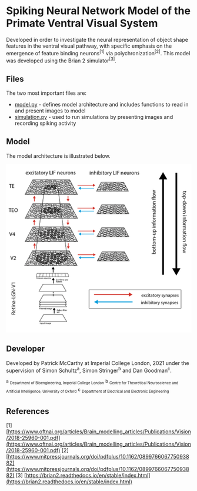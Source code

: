 # Spiking Neural Network Model of the Primate Ventral Visual System

Developed in order to investigate the neural representation of object shape features in the ventral visual pathway, with specific emphasis on the emergence of feature binding neurons<sup>[1]</sup> via polychronization<sup>[2]</sup>. This model was developed using the Brian 2 simulator<sup>[3]</sup>.

## Files

The two most important files are:

* [model.py](https://github.com/patmccarthy1/spiking-PVVS-model/blob/master/model.py) - defines model architecture and includes functions to read in and present images to model
* [simulation.py](https://github.com/patmccarthy1/spiking-PVVS-model/blob/master/simulation.py) - used to run simulations by presenting images and recording spiking activity


## Model
The model architecture is illustrated below.

![diagram of model architecture](https://github.com/patmccarthy1/spiking-PVVS-model/blob/master/architecture.png)

## Developer
Developed by Patrick McCarthy at Imperial College London, 2021 under the supervision of Simon Schultz<sup>a</sup>, Simon Stringer<sup>b</sup> and Dan Goodman<sup>c</sup>.

<sup>a</sup> <sub><sup>Department of Bioengineering, Imperial College London</sup></sub>
<sup>b</sup> <sub><sup>Centre for Theoretical Neuroscience and Artificial Intelligence, University of Oxford</sup></sub>
<sup>c</sup> <sub><sup>Department of Electrical and Electronic Engineering</sup></sub>
## References

[1] [https://www.oftnai.org/articles/Brain_modelling_articles/Publications/Vision/2018-25960-001.pdf](https://www.oftnai.org/articles/Brain_modelling_articles/Publications/Vision/2018-25960-001.pdf)
[2] [https://www.mitpressjournals.org/doi/pdfplus/10.1162/089976606775093882](https://www.mitpressjournals.org/doi/pdfplus/10.1162/089976606775093882)
[3] [https://brian2.readthedocs.io/en/stable/index.html](https://brian2.readthedocs.io/en/stable/index.html)
